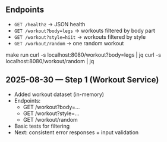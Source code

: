 ## Endpoints

- `GET /healthz` → JSON health
- `GET /workout?body=legs` → workouts filtered by body part
- `GET /workout?style=hiit` → workouts filtered by style
- `GET /workout/random` → one random workout


make run
curl -s localhost:8080/workout?body=legs | jq
curl -s localhost:8080/workout/random | jq


## 2025-08-30 — Step 1 (Workout Service)
- Added workout dataset (in-memory)
- Endpoints:
  - GET /workout?body=...
  - GET /workout?style=...
  - GET /workout/random
- Basic tests for filtering
- Next: consistent error responses + input validation
